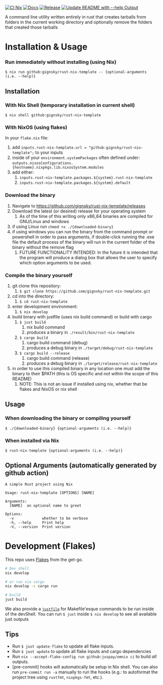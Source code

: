 [![CI Nix](https://github.com/gignsky/rust-nix-template/actions/workflows/ci-nix.yml/badge.svg)](https://github.com/gignsky/rust-nix-template/actions/workflows/ci-nix.yml)
[![Docs](https://github.com/gignsky/rust-nix-template/actions/workflows/docs.yml/badge.svg)](https://github.com/gignsky/rust-nix-template/actions/workflows/docs.yml)
[![Release](https://github.com/gignsky/rust-nix-template/actions/workflows/release.yml/badge.svg)](https://github.com/gignsky/rust-nix-template/actions/workflows/release.yml)
[![Update README with --help Output](https://github.com/gignsky/rust-nix-template/actions/workflows/help-to-readme.yml/badge.svg)](https://github.com/gignsky/rust-nix-template/actions/workflows/help-to-readme.yml)

A command line utility written entirely in rust that creates tarballs from folders in the current working directory and optionally remove the folders that created those tarballs

# Installation & Usage
### Run immediately without installing (using Nix)
`$ nix run github:gignsky/rust-nix-template -- {optional-arguments (i.e. --help)}`

## Installation
### With Nix Shell (temporary installation in current shell)
`$ nix shell github:gignsky/rust-nix-template`

### With NixOS (using flakes)
In your `flake.nix` file: 
1. add `inputs.rust-nix-template.url = "github:gignsky/rust-nix-template";` to your inputs
2. inside of your `environment.systemPackages` often defined under: `outputs.nixosConfigurations.{hostname}.nixpkgs.lib.nixosSystem.modules`
3. add either:
   1. `inputs.rust-nix-template.packages.${system}.rust-nix-template`
   2. `inputs.rust-nix-template.packages.${system}.default`

### Download the binary
1. Navigate to https://github.com/gignsky/rust-nix-template/releases
2. Download the latest (or desired) release for your operating system
   1. As of the time of this writing only x86_64 binaries are compiled for GNU/Linux and windows
3. if using Linux run `chmod +x ./{downloaded-binary}`
4. if using windows you can run the binary from the command prompt or powershell in order to pass arguments, if double-click running the .exe file the default process of the binary will run in the current folder of the binary without the remove flag
   1. FUTURE FUNCTIONALITY INTENDED: In the future it is intended that the program will produce a dialog box that allows the user to specify which option arguments to be used. 

### Compile the binary yourself
1. git clone this repository:
   1. `$ git clone https://github.com/gignsky/rust-nix-template.git`
2. cd into the directory:
   1. `$ cd rust-nix-template`
3. enter development environment:
   1. `$ nix develop`
4. build binary with justfile (uses nix build command) or build with cargo
   1. `$ just build`
      1. nix build command
      2. produces a binary in `./result/bin/rust-nix-template`
   2. `$ cargo build`
      1. cargo build command (debug)
      2. produces a debug binary in `./target/debug/rust-nix-template`
   3. `$ cargo build --release`
      1. cargo build command (release)
      2. produces a debug binary in `./target/release/rust-nix-template`
5. in order to use this compiled binary in any location one must add the binary to their $PATH (this is OS specific and not within the scope of this README)
   1. NOTE: This is not an issue if installed using nix, whether that be flakes and NixOS or nix shell

## Usage

### When downloading the binary or compiling yourself   
`$ ./{downloaded-binary} {optional-arguments (i.e. --help)}`

### When installed via Nix
`$ rust-nix-template {optional-arguments (i.e. --help)}`

## Optional Arguments (automatically generated by github action)
```
A simple Rust project using Nix

Usage: rust-nix-template [OPTIONS] [NAME]

Arguments:
  [NAME]  an optional name to greet

Options:
  -v             whether to be verbose
  -h, --help     Print help
  -V, --version  Print version
```

# Development (Flakes)

This repo uses [Flakes](https://nixos.asia/en/flakes) from the get-go.

```bash
# Dev shell
nix develop

# or run via cargo
nix develop -c cargo run

# build
just build
```

We also provide a [`justfile`](https://just.systems/) for Makefile'esque commands to be run inside of the devShell.
You can run `$ just` inside `$ nix develop` to see all available just outputs

## Tips

- Run `$ just update-flake` to update all flake inputs.
- Run `$ just update` to update all flake inputs and cargo dependencies
- Run `nix --accept-flake-config run github:juspay/omnix ci` to build _all_ outputs.
- [pre-commit] hooks will automatically be setup in Nix shell. You can also run `pre-commit run -a` manually to run the hooks (e.g.: to autoformat the project tree using `rustfmt`, `nixpkgs-fmt`, etc.).

